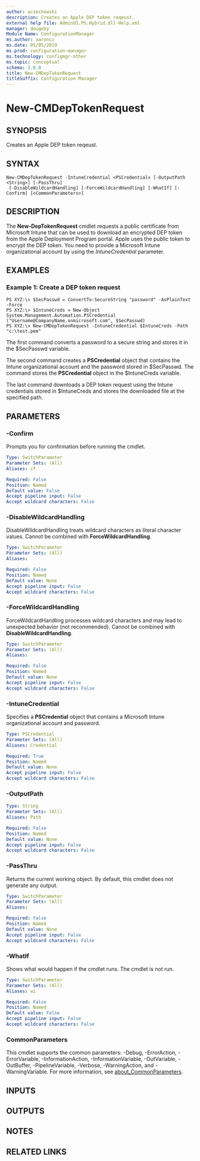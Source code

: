```yaml
---
author: aczechowski
description: Creates an Apple DEP token reqeust.
external help file: AdminUI.PS.Hybrid.dll-Help.xml
manager: dougeby
Module Name: ConfigurationManager
ms.author: aaroncz
ms.date: 05/05/2019
ms.prod: configuration-manager
ms.technology: configmgr-other
ms.topic: conceptual
schema: 2.0.0
title: New-CMDepTokenRequest
titleSuffix: Configuration Manager
---
```


# New-CMDepTokenRequest

## SYNOPSIS
Creates an Apple DEP token reqeust.

## SYNTAX

```
New-CMDepTokenRequest -IntuneCredential <PSCredential> [-OutputPath <String>] [-PassThru]
 [-DisableWildcardHandling] [-ForceWildcardHandling] [-WhatIf] [-Confirm] [<CommonParameters>]
```

## DESCRIPTION
The **New-DepTokenRequest** cmdlet requests a public certificate from Microsoft Intune that can be used to download an encrypted DEP token from the Apple Deployment Program portal. Apple uses the public token to encrypt the DEP token. You need to provide a Microsoft Intune organizational account by using the *IntuneCredential* parameter.

## EXAMPLES

### Example 1: Create a DEP token request
```
PS XYZ:\> $SecPasswd = ConvertTo-SecureString "password" -AsPlainText -Force
PS XYZ:\> $IntuneCreds = New-Object System.Management.Automation.PSCredential ("Username@CompanyName.onmicrosoft.com", $SecPasswd)
PS XYZ:\> New-CMDepTokenRequest -IntuneCredential $IntuneCreds -Path "c:\test.pem"
```

The first command converts a password to a secure string and stores it in the $SecPasswd variable.

The second command creates a **PSCredential** object that contains the Intune organizational account and the password stored in $SecPasswd.
The command stores the **PSCredential** object in the $IntuneCreds variable.

The last command downloads a DEP token request using the Intune credentials stored in $IntuneCreds and stores the downloaded file at the specified path.

## PARAMETERS

### -Confirm
Prompts you for confirmation before running the cmdlet.

```yaml
Type: SwitchParameter
Parameter Sets: (All)
Aliases: cf

Required: False
Position: Named
Default value: False
Accept pipeline input: False
Accept wildcard characters: False
```

### -DisableWildcardHandling
DisableWildcardHandling treats wildcard characters as literal character values. Cannot be combined with **ForceWildcardHandling**.

```yaml
Type: SwitchParameter
Parameter Sets: (All)
Aliases:

Required: False
Position: Named
Default value: None
Accept pipeline input: False
Accept wildcard characters: False
```

### -ForceWildcardHandling
ForceWildcardHandling processes wildcard characters and may lead to unexpected behavior (not recommended). Cannot be combined with **DisableWildcardHandling**.

```yaml
Type: SwitchParameter
Parameter Sets: (All)
Aliases:

Required: False
Position: Named
Default value: None
Accept pipeline input: False
Accept wildcard characters: False
```

### -IntuneCredential
Specifies a **PSCredential** object that contains a Microsoft Intune organizational account and password.

```yaml
Type: PSCredential
Parameter Sets: (All)
Aliases: Credential

Required: True
Position: Named
Default value: None
Accept pipeline input: False
Accept wildcard characters: False
```

### -OutputPath
```yaml
Type: String
Parameter Sets: (All)
Aliases: Path

Required: False
Position: Named
Default value: None
Accept pipeline input: False
Accept wildcard characters: False
```

### -PassThru
Returns the current working object.
By default, this cmdlet does not generate any output.

```yaml
Type: SwitchParameter
Parameter Sets: (All)
Aliases:

Required: False
Position: Named
Default value: None
Accept pipeline input: False
Accept wildcard characters: False
```

### -WhatIf
Shows what would happen if the cmdlet runs.
The cmdlet is not run.

```yaml
Type: SwitchParameter
Parameter Sets: (All)
Aliases: wi

Required: False
Position: Named
Default value: False
Accept pipeline input: False
Accept wildcard characters: False
```

### CommonParameters
This cmdlet supports the common parameters: -Debug, -ErrorAction, -ErrorVariable, -InformationAction, -InformationVariable, -OutVariable, -OutBuffer, -PipelineVariable, -Verbose, -WarningAction, and -WarningVariable. For more information, see [about_CommonParameters](http://go.microsoft.com/fwlink/?LinkID=113216).

## INPUTS

## OUTPUTS

## NOTES

## RELATED LINKS
